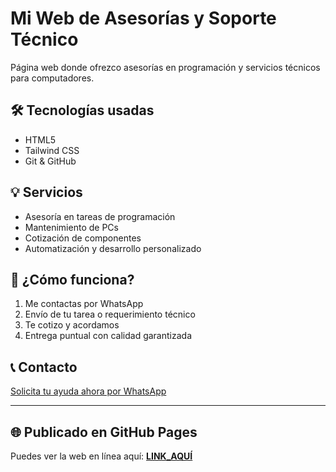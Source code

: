 # Mi Web de Asesorías y Soporte Técnico

Página web donde ofrezco asesorías en programación y servicios técnicos para computadores. 

## 🛠️ Tecnologías usadas

- HTML5
- Tailwind CSS
- Git & GitHub

## 💡 Servicios

- Asesoría en tareas de programación
- Mantenimiento de PCs
- Cotización de componentes
- Automatización y desarrollo personalizado

## 🚀 ¿Cómo funciona?

1. Me contactas por WhatsApp
2. Envío de tu tarea o requerimiento técnico
3. Te cotizo y acordamos
4. Entrega puntual con calidad garantizada

## 📞 Contacto

[Solicita tu ayuda ahora por WhatsApp](https://wa.me/573042225380?text=Hola%2C%20estoy%20interesado%20en%20una%20asesor%C3%ADa)

---

## 🌐 Publicado en GitHub Pages

Puedes ver la web en línea aquí: **[LINK_AQUÍ](https://TU_USUARIO.github.io/TU_REPOSITORIO/)**


